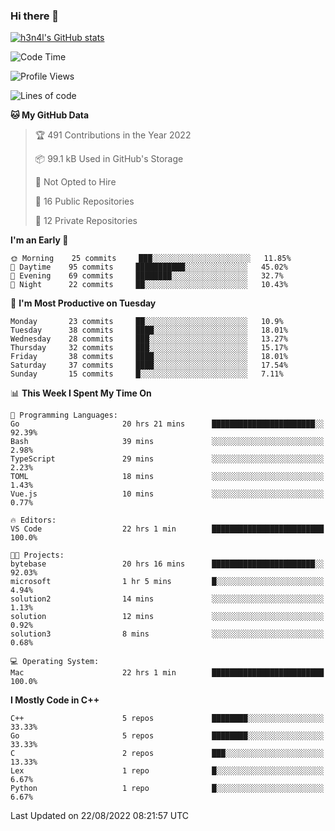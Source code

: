 ### Hi there 👋

[![h3n4l's GitHub stats](https://github-readme-stats.vercel.app/api?username=h3n4l&count_private=true&show_icons=true&theme=radical)](https://github.com/h3n4l/github-readme-stats)

<!--START_SECTION:waka-->
![Code Time](http://img.shields.io/badge/Code%20Time-602%20hrs%2035%20mins-blue)

![Profile Views](http://img.shields.io/badge/Profile%20Views-0-blue)

![Lines of code](https://img.shields.io/badge/From%20Hello%20World%20I%27ve%20Written-43%20Thousand%20lines%20of%20code-blue)

**🐱 My GitHub Data** 

> 🏆 491 Contributions in the Year 2022
 > 
> 📦 99.1 kB Used in GitHub's Storage 
 > 
> 🚫 Not Opted to Hire
 > 
> 📜 16 Public Repositories 
 > 
> 🔑 12 Private Repositories  
 > 
**I'm an Early 🐤** 

```text
🌞 Morning    25 commits     ███░░░░░░░░░░░░░░░░░░░░░░   11.85% 
🌆 Daytime    95 commits     ███████████░░░░░░░░░░░░░░   45.02% 
🌃 Evening    69 commits     ████████░░░░░░░░░░░░░░░░░   32.7% 
🌙 Night      22 commits     ██░░░░░░░░░░░░░░░░░░░░░░░   10.43%

```
📅 **I'm Most Productive on Tuesday** 

```text
Monday       23 commits     ██░░░░░░░░░░░░░░░░░░░░░░░   10.9% 
Tuesday      38 commits     ████░░░░░░░░░░░░░░░░░░░░░   18.01% 
Wednesday    28 commits     ███░░░░░░░░░░░░░░░░░░░░░░   13.27% 
Thursday     32 commits     ███░░░░░░░░░░░░░░░░░░░░░░   15.17% 
Friday       38 commits     ████░░░░░░░░░░░░░░░░░░░░░   18.01% 
Saturday     37 commits     ████░░░░░░░░░░░░░░░░░░░░░   17.54% 
Sunday       15 commits     █░░░░░░░░░░░░░░░░░░░░░░░░   7.11%

```


📊 **This Week I Spent My Time On** 

```text
💬 Programming Languages: 
Go                       20 hrs 21 mins      ███████████████████████░░   92.39% 
Bash                     39 mins             ░░░░░░░░░░░░░░░░░░░░░░░░░   2.98% 
TypeScript               29 mins             ░░░░░░░░░░░░░░░░░░░░░░░░░   2.23% 
TOML                     18 mins             ░░░░░░░░░░░░░░░░░░░░░░░░░   1.43% 
Vue.js                   10 mins             ░░░░░░░░░░░░░░░░░░░░░░░░░   0.77%

🔥 Editors: 
VS Code                  22 hrs 1 min        █████████████████████████   100.0%

🐱‍💻 Projects: 
bytebase                 20 hrs 16 mins      ███████████████████████░░   92.03% 
microsoft                1 hr 5 mins         █░░░░░░░░░░░░░░░░░░░░░░░░   4.94% 
solution2                14 mins             ░░░░░░░░░░░░░░░░░░░░░░░░░   1.13% 
solution                 12 mins             ░░░░░░░░░░░░░░░░░░░░░░░░░   0.92% 
solution3                8 mins              ░░░░░░░░░░░░░░░░░░░░░░░░░   0.68%

💻 Operating System: 
Mac                      22 hrs 1 min        █████████████████████████   100.0%

```

**I Mostly Code in C++** 

```text
C++                      5 repos             ████████░░░░░░░░░░░░░░░░░   33.33% 
Go                       5 repos             ████████░░░░░░░░░░░░░░░░░   33.33% 
C                        2 repos             ███░░░░░░░░░░░░░░░░░░░░░░   13.33% 
Lex                      1 repo              █░░░░░░░░░░░░░░░░░░░░░░░░   6.67% 
Python                   1 repo              █░░░░░░░░░░░░░░░░░░░░░░░░   6.67%

```



 Last Updated on 22/08/2022 08:21:57 UTC
<!--END_SECTION:waka-->

